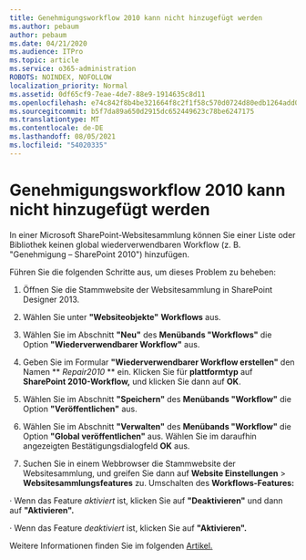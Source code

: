 ```yaml
---
title: Genehmigungsworkflow 2010 kann nicht hinzugefügt werden
ms.author: pebaum
author: pebaum
ms.date: 04/21/2020
ms.audience: ITPro
ms.topic: article
ms.service: o365-administration
ROBOTS: NOINDEX, NOFOLLOW
localization_priority: Normal
ms.assetid: 0df65cf9-7eae-4de7-88e9-1914635c8d11
ms.openlocfilehash: e74c842f8b4be321664f8c2f1f58c570d0724d80edb1264add0647bf313bc82f
ms.sourcegitcommit: b5f7da89a650d2915dc652449623c78be6247175
ms.translationtype: MT
ms.contentlocale: de-DE
ms.lasthandoff: 08/05/2021
ms.locfileid: "54020335"
---
```

# <a name="unable-to-add-2010-approval-workflow"></a>Genehmigungsworkflow 2010 kann nicht hinzugefügt werden

In einer Microsoft SharePoint-Websitesammlung können Sie einer Liste oder Bibliothek keinen global wiederverwendbaren Workflow (z. B. "Genehmigung – SharePoint 2010") hinzufügen.
  
Führen Sie die folgenden Schritte aus, um dieses Problem zu beheben: 
  
1. Öffnen Sie die Stammwebsite der Websitesammlung in SharePoint Designer 2013.
  
2. Wählen Sie unter **"Websiteobjekte"** **Workflows** aus. 
  
3. Wählen Sie im Abschnitt **"Neu"** des **Menübands "Workflows"** die Option **"Wiederverwendbarer Workflow"** aus. 
  
4. Geben Sie im Formular **"Wiederverwendbarer Workflow erstellen"** den Namen ** *Repair2010* ** ein. Klicken Sie für **plattformtyp** auf **SharePoint 2010-Workflow,** und klicken Sie dann auf **OK**. 
  
1. Wählen Sie im Abschnitt **"Speichern"** des **Menübands "Workflow"** die Option **"Veröffentlichen"** aus. 
  
2. Wählen Sie im Abschnitt **"Verwalten"** des **Menübands "Workflow"** die Option **"Global veröffentlichen"** aus. Wählen Sie im daraufhin angezeigten Bestätigungsdialogfeld **OK** aus. 
  
3. Suchen Sie in einem Webbrowser die Stammwebsite der Websitesammlung, und greifen Sie dann auf **Website Einstellungen** \> **Websitesammlungsfeatures** zu. Umschalten des **Workflows-Features:** 
  
· Wenn das Feature *aktiviert* ist, klicken Sie auf **"Deaktivieren"** und dann auf **"Aktivieren".** 
  
· Wenn das Feature *deaktiviert* ist, klicken Sie auf **"Aktivieren".** 
  
Weitere Informationen finden Sie im folgenden [Artikel.](https://go.microsoft.com/fwlink/?linkid=2047770&amp;clcid=0x409)
  

